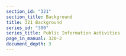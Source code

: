 ```yaml
---
section_id: "321"
section_title: Background
title: 321 Background
series_id: "300"
series_title: Public Information Activities
page_in_manual: 320-2
document_depth: 3
---
```

